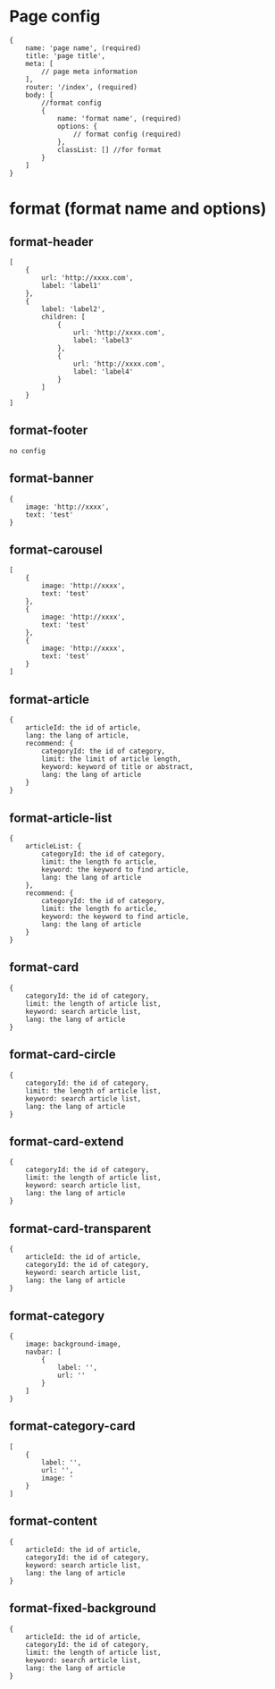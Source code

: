 # Page config

```
{
	name: 'page name', (required)
	title: 'page title',
	meta: [
		// page meta information
	],
	router: '/index', (required)
	body: [
		//format config
		{
			name: 'format name', (required)
			options: {
				// format config (required)
			},
			classList: [] //for format
		}
	]
}
```

# format (format name and options)

## format-header

```
[
	{
		url: 'http://xxxx.com',
		label: 'label1'
	},
	{
		label: 'label2',
		children: [
			{
				url: 'http://xxxx.com',
				label: 'label3'
			},
			{
				url: 'http://xxxx.com',
				label: 'label4'
			}
		]
	}
]
```

## format-footer

```
no config
```

## format-banner

```
{
	image: 'http://xxxx',
	text: 'test'
}
```

## format-carousel

```
[
	{
		image: 'http://xxxx',
		text: 'test'
	},
	{
		image: 'http://xxxx',
		text: 'test'
	},
	{
		image: 'http://xxxx',
		text: 'test'
	}
]
```

## format-article

```
{
	articleId: the id of article,
	lang: the lang of article,
	recommend: {
		categoryId: the id of category,
		limit: the limit of article length,
		keyword: keyword of title or abstract,
		lang: the lang of article
	}
}
```

## format-article-list

```
{
	articleList: {
		categoryId: the id of category,
		limit: the length fo article,
		keyword: the keyword to find article,
		lang: the lang of article
	},
	recommend: {
		categoryId: the id of category,
		limit: the length fo article,
		keyword: the keyword to find article,
		lang: the lang of article
	}
}
```

## format-card
```
{
	categoryId: the id of category,
	limit: the length of article list,
	keyword: search article list,
	lang: the lang of article
}
```

## format-card-circle
```
{
	categoryId: the id of category,
	limit: the length of article list,
	keyword: search article list,
	lang: the lang of article
}
```

## format-card-extend
```
{
	categoryId: the id of category,
	limit: the length of article list,
	keyword: search article list,
	lang: the lang of article
}
```

## format-card-transparent
```
{
	articleId: the id of article,
	categoryId: the id of category,
	keyword: search article list,
	lang: the lang of article
}
```

## format-category
```
{
	image: background-image,
	navbar: [
		{
			label: '',
			url: ''
		}
	]
}
```

## format-category-card
```
[
	{
		label: '',
		url: '',
		image: '
	}
]
```

## format-content
```
{
	articleId: the id of article,
	categoryId: the id of category,
	keyword: search article list,
	lang: the lang of article
}
```

## format-fixed-background
```
{
	articleId: the id of article,
	categoryId: the id of category,
	limit: the length of article list,
	keyword: search article list,
	lang: the lang of article
}
```